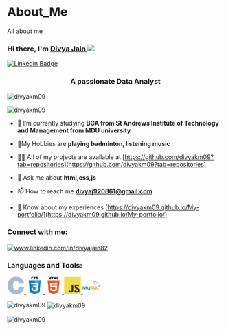 # About_Me
All about me

### Hi there, I'm <a href="" target="_blank"> Divya Jain </a> <img src="https://media.giphy.com/media/hvRJCLFzcasrR4ia7z/giphy.gif" width="25px">
[![Linkedin Badge](https://img.shields.io/badge/-LinkedIn-0e76a8?style=flat-square&logo=Linkedin&logoColor=white)](https://www.linkedin.com/in/divyajain82)
<h3 align="center">A passionate Data Analyst</h3>

<p align="left"> <img src="https://komarev.com/ghpvc/?username=divyakm09&label=Profile%20views&color=0e75b6&style=flat" alt="divyakm09" /> </p>

<p align="left"> <a href="https://github.com/ryo-ma/github-profile-trophy"><img src="https://github-profile-trophy.vercel.app/?username=divyakm09" alt="divyakm09" /></a> </p>

- 🔭 I’m currently studying **BCA from St Andrews Institute of Technology and Management from MDU university**

- 👯My Hobbies are **playing badminton, listening music**

- 👨‍💻 All of my projects are available at [https://github.com/divyakm09?tab=repositories](https://github.com/divyakm09?tab=repositories)

- 💬 Ask me about **html,css,js**

- 📫 How to reach me **divyaj920861@gmail.com**

- 📄 Know about my experiences [https://divyakm09.github.io/My-portfolio/](https://divyakm09.github.io/My-portfolio/)

<h3 align="left">Connect with me:</h3>
<p align="left">
<a href="https://linkedin.com/in/www.linkedin.com/in/divyajain82" target="blank"><img align="center" src="https://raw.githubusercontent.com/rahuldkjain/github-profile-readme-generator/master/src/images/icons/Social/linked-in-alt.svg" alt="www.linkedin.com/in/divyajain82" height="30" width="40" /></a>
</p>

<h3 align="left">Languages and Tools:</h3>
<p align="left"> <a href="https://www.cprogramming.com/" target="_blank" rel="noreferrer"> <img src="https://raw.githubusercontent.com/devicons/devicon/master/icons/c/c-original.svg" alt="c" width="40" height="40"/> </a> <a href="https://www.w3schools.com/css/" target="_blank" rel="noreferrer"> <img src="https://raw.githubusercontent.com/devicons/devicon/master/icons/css3/css3-original-wordmark.svg" alt="css3" width="40" height="40"/> </a> <a href="https://www.w3.org/html/" target="_blank" rel="noreferrer"> <img src="https://raw.githubusercontent.com/devicons/devicon/master/icons/html5/html5-original-wordmark.svg" alt="html5" width="40" height="40"/> </a> <a href="https://developer.mozilla.org/en-US/docs/Web/JavaScript" target="_blank" rel="noreferrer"> <img src="https://raw.githubusercontent.com/devicons/devicon/master/icons/javascript/javascript-original.svg" alt="javascript" width="40" height="40"/> </a> <a href="https://www.mysql.com/" target="_blank" rel="noreferrer"> <img src="https://raw.githubusercontent.com/devicons/devicon/master/icons/mysql/mysql-original-wordmark.svg" alt="mysql" width="40" height="40"/> </a> </p>

<p><img align="left" src="https://github-readme-stats.vercel.app/api/top-langs?username=divyakm09&show_icons=true&locale=en&layout=compact" alt="divyakm09" /></p>

<p>&nbsp;<img align="center" src="https://github-readme-stats.vercel.app/api?username=divyakm09&show_icons=true&locale=en" alt="divyakm09" /></p>

<p><img align="center" src="https://github-readme-streak-stats.herokuapp.com/?user=divyakm09&" alt="divyakm09" /></p>
